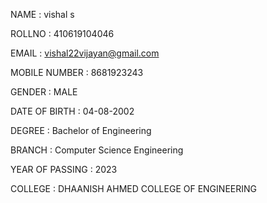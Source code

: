 NAME : vishal s

ROLLNO : 410619104046

EMAIL : vishal22vijayan@gmail.com

MOBILE NUMBER : 8681923243

GENDER : MALE

DATE OF BIRTH : 04-08-2002

DEGREE : Bachelor of Engineering

BRANCH : Computer Science Engineering

YEAR OF PASSING : 2023

COLLEGE : DHAANISH AHMED COLLEGE OF ENGINEERING
